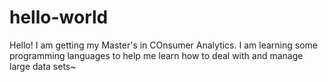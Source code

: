 # hello-world
Hello!
I am getting my Master's in COnsumer Analytics.
I am learning some programming languages to help me learn how to deal with and manage large data sets~
